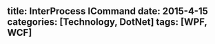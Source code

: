 title: InterProcess ICommand 
date: 2015-4-15
categories: [Technology, DotNet]
tags: [WPF, WCF]
---
